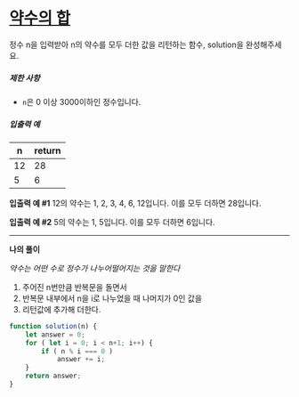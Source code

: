 # [약수의 합](https://programmers.co.kr/learn/courses/30/lessons/12928)

정수 n을 입력받아 n의 약수를 모두 더한 값을 리턴하는 함수, solution을 완성해주세요.

##### 제한 사항

- `n`은 0 이상 3000이하인 정수입니다.

##### 입출력 예

| n    | return |
| ---- | ------ |
| 12   | 28     |
| 5    | 6      |

**입출력 예 #1**
12의 약수는 1, 2, 3, 4, 6, 12입니다. 이를 모두 더하면 28입니다.

**입출력 예 #2**
5의 약수는 1, 5입니다. 이를 모두 더하면 6입니다.



---

**나의 풀이**

*약수는 어떤 수로 정수가 나누어떨어지는 것을 말한다*

1. 주어진 n번만큼 반복문을 돌면서
2. 반복문 내부에서 n을 i로 나누었을 때 나머지가 0인 값을
3. 리턴값에 추가해 더한다.

~~~javascript
function solution(n) {
    let answer = 0;
    for ( let i = 0; i < n+1; i++) {
        if ( n % i === 0 )
            answer += i;
    }
    return answer;
}
~~~


